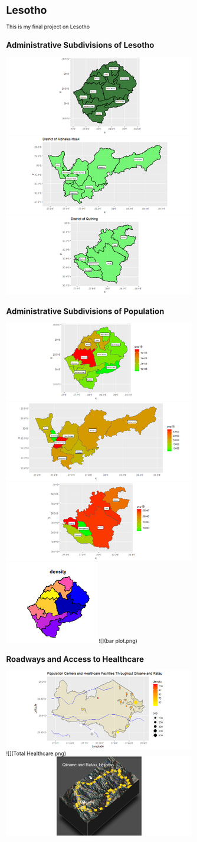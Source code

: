 # Lesotho

This is my final project on Lesotho

## Administrative Subdivisions of Lesotho

![](Project1.png)
![](Hoek.png)
![](Quthing.png)

## Administrative Subdivisions of Population

![](adm1poptotals.png)
![](Hoekpopmap.png)
![](QuthingPopMap.png)
![](DensityPlot.png)
![](bar plot.png)

## Roadways and Access to Healthcare 

![](3.png)
![](Total Healthcare.png)
![](4.png)
